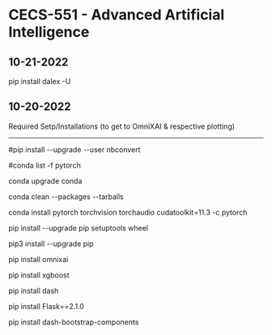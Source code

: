 # CECS-551 - Advanced Artificial Intelligence

10-21-2022
----------
pip install dalex -U

10-20-2022
----------
Required Setp/Installations (to get to OmniXAI & respective plotting)
-------- ------------------ -----------------------------------------
#pip install --upgrade --user nbconvert

#conda list -f pytorch

conda upgrade conda

conda clean --packages --tarballs

conda install pytorch torchvision torchaudio cudatoolkit=11.3 -c pytorch

pip install --upgrade pip setuptools wheel

pip3 install --upgrade pip

pip install omnixai

pip install xgboost

pip install dash

pip install Flask==2.1.0

pip install dash-bootstrap-components
